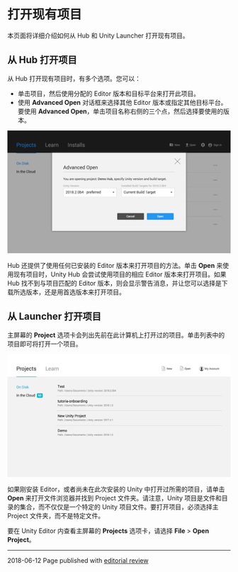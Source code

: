 # 打开现有项目

本页面将详细介绍如何从 Hub 和 Unity Launcher 打开现有项目。

## 从 Hub 打开项目

从 Hub 打开现有项目时，有多个选项。您可以：

* 单击项目，然后使用分配的 Editor 版本和目标平台来打开此项目。
* 使用 __Advanced Open__ 对话框来选择其他 Editor 版本或指定其他目标平台。要使用 __Advanced Open__，单击项目名称右侧的三个点，然后选择要使用的版本。

![](../uploads/Main/gs_version_build_target.png) 

Hub 还提供了使用任何已安装的 Editor 版本来打开项目的方法。单击 __Open__ 来使用现有项目时，Unity Hub 会尝试使用项目的相应 Editor 版本来打开项目。如果 Hub 找不到与项目匹配的 Editor 版本，则会显示警告消息，并让您可以选择是下载所选版本，还是用首选版本来打开项目。

## 从 Launcher 打开项目

主屏幕的 __Project__ 选项卡会列出先前在此计算机上打开过的项目。单击列表中的项目即可将打开一个项目。

![Projects 选项卡中列出的项目](../uploads/Main/gs_projects_in_project_tab.png)

如果刚安装 Editor，或者尚未在此次安装的 Unity 中打开过所需的项目，请单击 __Open__ 来打开文件浏览器并找到 Project 文件夹。请注意，Unity 项目是文件和目录的集合，而不仅仅是一个特定的 Unity 项目文件。要打开项目，必须选择主 Project 文件夹，而不是特定文件。

要在 Unity Editor 内查看主屏幕的 __Projects__ 选项卡，请选择 __File__ > __Open Project__。

--------------------------------
<span class="page-edit">2018-06-12 Page published with [editorial review](DocumentationEditorialReview.html)
</span>
